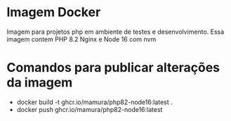 # Imagem Docker
Imagem para projetos php em ambiente de testes e desenvolvimento.
Essa imagem contem PHP 8.2 Nginx e Node 16 com nvm

# Comandos para publicar alterações da imagem
- docker build -t ghcr.io/mamura/php82-node16:latest .
- docker push ghcr.io/mamura/php82-node16:latest

